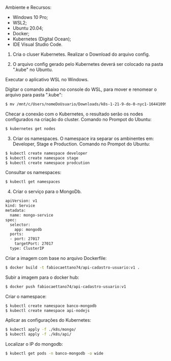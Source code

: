 Ambiente e Recursos:
* Windows 10 Pro;
* WSL2;
* Ubuntu 20.04;
* Docker;
* Kubernetes (Digital Ocean);
* IDE Visual Studio Code.


1. Cria o cluser Kubernetes.
   Realizar o Download do arquivo config.

2. O arquivo config gerado pelo Kubernetes deverá ser colocado na pasta ".kube" no Ubuntu.

Executar o aplicativo WSL no Windows.

Digitar o comando abaixo no console do WSL, para mover e renomear o arquivo para pasta ".kube":
``` bash
$ mv /mnt/c/Users/nomeDoUsuario/Downloads/k8s-1-21-9-do-0-nyc1-1644109980898-kubeconfig.yaml ~/.kube/config
```

Checar a conexão com o Kubernetes, o resultado serão os nodes configurados na criação do cluster.
Comando no Prompot do Ubuntu:
``` bash
$ kubernetes get nodes
```

3. Criar os namespaces.
O namespace ira separar os ambinentes em:  Developer, Stage e Production.
Comando no Prompot do Ubuntu:
``` bash
$ kubectl create namespace developer
$ kubectl create namespace stage
$ kubectl create namespace prodcution
```

Consultar os namespaces:
``` bash
$ kubectl get namespaces
```

4. Criar o serviço para o MongoDb.
``` bash
apiVersion: v1
kind: Service
metadata:
  name: mongo-service
spec:
  selector:    
    app: mongodb    
  ports:
  - port: 27017
    targetPort: 27017
  type: ClusterIP
```


Criar a imagem com base no arquivo Dockerfile:
 ``` bash
 $ docker build -t fabiocaettano74/api-cadastro-usuario:v1 .
 ```

 Subir a imagem para o docker hub:
 ``` bash
$ docker push fabiocaettano74/api-cadastro-usuario:v1
 ```

Criar o namespace:
``` bash
$ kubectl create namespace banco-mongodb
$ kubectl create namespace api-nodejs
```

Aplicar as configurações do Kubernetes:
``` bash
$ kubectl apply -f ./k8s/mongo/
$ kubectl apply -f ./k8s/api/
```

Localizar o IP do mongodb:
``` bash
$ kubectl get pods -n banco-mongodb -o wide
```

